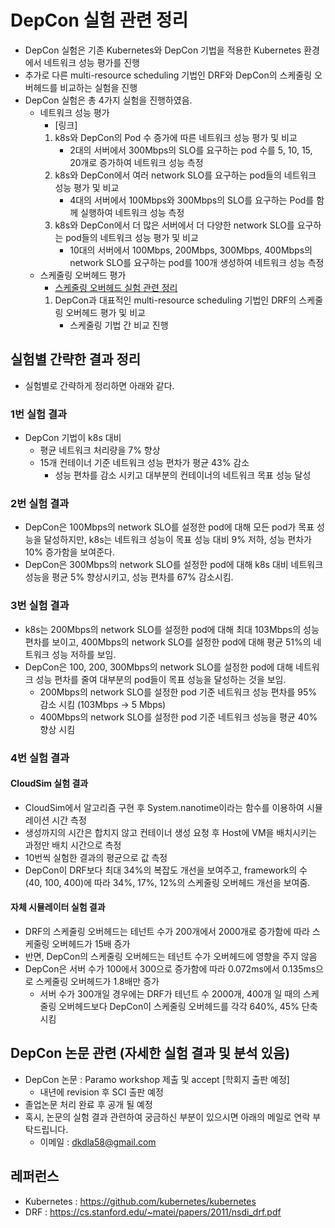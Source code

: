 # DepCon 실험 관련 정리
* DepCon 실험은 기존 Kubernetes와 DepCon 기법을 적용한 Kubernetes 환경에서 네트워크 성능 평가를 진행 
* 추가로 다른 multi-resource scheduling 기법인 DRF와 DepCon의 스케줄링 오버헤드를 비교하는 실험을 진행
* DepCon 실험은 총 4가지 실험을 진행하였음. 
	* 네트워크 성능 평가 
		* [링크]
		1. k8s와 DepCon의 Pod 수 증가에 따른 네트워크 성능 평가 및 비교
			* 2대의 서버에서 300Mbps의 SLO를 요구하는 pod 수를 5, 10, 15, 20개로 증가하여 네트워크 성능 측정
		2. k8s와 DepCon에서 여러 network SLO를 요구하는 pod들의 네트워크 성능 평가 및 비교
			* 4대의 서버에서 100Mbps와 300Mbps의 SLO를 요구하는 Pod를 함께 실행하여 네트워크 성능 측정
		3. k8s와 DepCon에서 더 많은 서버에서 더 다양한 network SLO를 요구하는 pod들의 네트워크 성능 평가 및 비교 
			* 10대의 서버에서 100Mbps, 200Mbps, 300Mbps, 400Mbps의 network SLO를 요구하는 pod를 100개 생성하여 네트워크 성능 측정
	* 스케줄링 오버헤드 평가 
		* [스케줄링 오버헤드 실험 관련 정리](https://github.com/kiiimes/DepCon/tree/master/experiment/scheduling_overhead/4_experiment)
		1. DepCon과 대표적인 multi-resource scheduling 기법인 DRF의 스케줄링 오버헤드 평가 및 비교
			* 스케줄링 기법 간 비교 진행 

## 실험별 간략한 결과 정리
* 실험별로 간략하게 정리하면 아래와 같다. 
### 1번 실험 결과
* DepCon 기법이 k8s 대비 
	* 평균 네트워크 처리량을 7% 향상
	* 15개 컨테이너 기준 네트워크 성능 편차가 평균 43% 감소
		* 성능 편차를 감소 시키고 대부분의 컨테이너의 네트워크 목표 성능 달성
### 2번 실험 결과
* DepCon은 100Mbps의 network SLO를 설정한 pod에 대해 모든 pod가 목표 성능을 달성하지만, k8s는 네트워크 성능이 목표 성능 대비 9% 저하, 성능 편차가 10% 증가함을 보여준다. 
* DepCon은 300Mbps의 network SLO를 설정한 pod에 대해 k8s 대비 네트워크 성능을 평균 5% 향상시키고, 성능 편차를 67% 감소시킴.
### 3번 실험 결과
* k8s는 200Mbps의 network SLO를 설정한 pod에 대해 최대 103Mbps의 성능 편차를 보이고, 400Mbps의 network SLO를 설정한 pod에 대해 평균 51%의 네트워크 성능 저하를 보임. 
* DepCon은 100, 200, 300Mbps의 network SLO를 설정한 pod에 대해 네트워크 성능 편차를 줄여 대부분의 pod들이 목표 성능을 달성하는 것을 보임. 
	* 200Mbps의 network SLO를 설정한 pod 기준 네트워크 성능 편차를 95% 감소 시킴 (103Mbps -> 5 Mbps)
	* 400Mbps의 network SLO를 설정한 pod 기준 네트워크 성능을 평균 40% 향상 시킴
### 4번 실험 결과 
#### CloudSim 실험 결과
* CloudSim에서 알고리즘 구현 후 System.nanotime이라는 함수를 이용하여 시뮬레이션 시간 측정
* 생성까지의 시간은 합치지 않고 컨테이너 생성 요청 후 Host에 VM을 배치시키는 과정만 배치 시간으로 측정
* 10번씩 실험한 결과의 평균으로 값 측정
* DepCon이 DRF보다 최대 34%의 복잡도 개선을 보여주고, framework의 수 (40, 100, 400)에 따라 34%, 17%, 12%의 스케줄링 오버헤드 개선을 보여줌.
#### 자체 시뮬레이터 실험 결과
* DRF의 스케줄링 오버헤드는 테넌트 수가 200개에서 2000개로 증가함에 따라 스케줄링 오버헤드가 15배 증가
* 반면, DepCon의 스케줄링 오버헤드는 테넌트 수가 오버헤드에 영향을 주지 않음
* DepCon은 서버 수가 100에서 300으로 증가함에 따라 0.072ms에서 0.135ms으로 스케줄링 오버헤드가 1.8배만 증가
	* 서버 수가 300개일 경우에는 DRF가 테넌트 수 2000개, 400개 일 때의 스케줄링 오버헤드보다 DepCon이 스케줄링 오버헤드를 각각 640%, 45% 단축 시킴

## DepCon 논문 관련 (자세한 실험 결과 및 분석 있음)
* DepCon 논문 : Paramo workshop 제출 및 accept [학회지 출판 예정]
	* 내년에 revision 후 SCI 출판 예정
* 졸업논문 처리 완료 후 공개 될 예정
* 혹시, 논문의 실험 결과 관련하여 궁금하신 부분이 있으시면 아래의 메일로 연락 부탁드립니다.
	* 이메일 : dkdla58@gmail.com 

## 레퍼런스
* Kubernetes : https://github.com/kubernetes/kubernetes
* DRF : https://cs.stanford.edu/~matei/papers/2011/nsdi_drf.pdf





